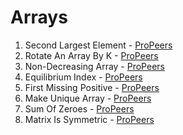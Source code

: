 # Arrays
1) Second Largest Element - [ProPeers](https://www.naukri.com/code360/problems/second-largest-element-in-the-array_873375)
2) Rotate An Array By K - [ProPeers](https://www.naukri.com/code360/problems/rotate-array_1230543)
3) Non-Decreasing Array - [ProPeers](https://www.naukri.com/code360/problems/non-decreasing-array_699920)
4) Equilibrium Index - [ProPeers](https://www.naukri.com/code360/problems/equilibrium-index_893014)
5) First Missing Positive - [ProPeers](https://www.naukri.com/code360/problems/first-missing-positive_699946)
6) Make Unique Array - [ProPeers](https://www.naukri.com/code360/problems/make-unique-array_920329)
7) Sum Of Zeroes - [ProPeers](https://www.naukri.com/code360/problems/array-sum_893287)
8) Matrix Is Symmetric - [ProPeers](https://www.naukri.com/code360/problems/matrix-is-symmetric_799361)
